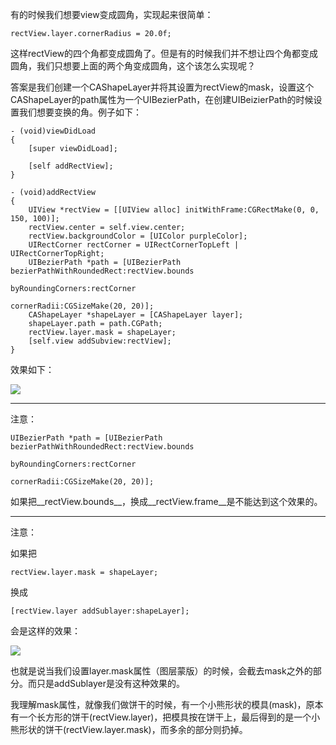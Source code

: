 有的时候我们想要view变成圆角，实现起来很简单：

    rectView.layer.cornerRadius = 20.0f;
    
这样rectView的四个角都变成圆角了。但是有的时候我们并不想让四个角都变成圆角，我们只想要上面的两个角变成圆角，这个该怎么实现呢？

答案是我们创建一个CAShapeLayer并将其设置为rectView的mask，设置这个CAShapeLayer的path属性为一个UIBezierPath，在创建UIBeizierPath的时候设置我们想要变换的角。例子如下：

    - (void)viewDidLoad
    {
        [super viewDidLoad];
        
        [self addRectView];
    }
    
    - (void)addRectView
    {
        UIView *rectView = [[UIView alloc] initWithFrame:CGRectMake(0, 0, 150, 100)];
        rectView.center = self.view.center;
        rectView.backgroundColor = [UIColor purpleColor];
        UIRectCorner rectCorner = UIRectCornerTopLeft | UIRectCornerTopRight;
        UIBezierPath *path = [UIBezierPath bezierPathWithRoundedRect:rectView.bounds
                                                   byRoundingCorners:rectCorner
                                                         cornerRadii:CGSizeMake(20, 20)];
        CAShapeLayer *shapeLayer = [CAShapeLayer layer];
        shapeLayer.path = path.CGPath;
        rectView.layer.mask = shapeLayer;
        [self.view addSubview:rectView];
    }

效果如下：

![](/Users/joyann/Desktop/文章/iOS碎片知识/5-修改圆角个数/1.png )

---

注意：

    UIBezierPath *path = [UIBezierPath bezierPathWithRoundedRect:rectView.bounds
                                               byRoundingCorners:rectCorner
                                                     cornerRadii:CGSizeMake(20, 20)];
                                                     
如果把__rectView.bounds__，换成__rectView.frame__是不能达到这个效果的。

---

注意：

如果把

    rectView.layer.mask = shapeLayer;
    
换成

    [rectView.layer addSublayer:shapeLayer];
    
会是这样的效果：

![](/Users/joyann/Desktop/文章/iOS碎片知识/5-修改圆角个数/2.png )

也就是说当我们设置layer.mask属性（图层蒙版）的时候，会截去mask之外的部分。而只是addSublayer是没有这种效果的。

我理解mask属性，就像我们做饼干的时候，有一个小熊形状的模具(mask)，原本有一个长方形的饼干(rectView.layer)，把模具按在饼干上，最后得到的是一个小熊形状的饼干(rectView.layer.mask)，而多余的部分则扔掉。



